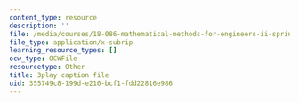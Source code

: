 ```yaml
---
content_type: resource
description: ''
file: /media/courses/18-086-mathematical-methods-for-engineers-ii-spring-2006/355749c8199de210bcf1fdd22816e986_gv-AB35V2k8.srt
file_type: application/x-subrip
learning_resource_types: []
ocw_type: OCWFile
resourcetype: Other
title: 3play caption file
uid: 355749c8-199d-e210-bcf1-fdd22816e986
---
```

